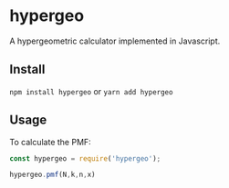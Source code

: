 # hypergeo

A hypergeometric calculator implemented in Javascript.

## Install

`npm install hypergeo`
or
`yarn add hypergeo`

## Usage

To calculate the PMF: 

```javascript
const hypergeo = require('hypergeo');

hypergeo.pmf(N,k,n,x)
```


